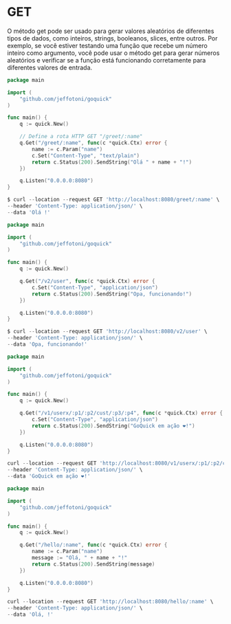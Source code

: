 # GET

O método get pode ser usado para gerar valores aleatórios de diferentes tipos de dados, como inteiros, strings, booleanos, slices, entre outros. Por exemplo, se você estiver testando uma função que recebe um número inteiro como argumento, você pode usar o método get para gerar números aleatórios e verificar se a função está funcionando corretamente para diferentes valores de entrada.

```go
package main

import (
	"github.com/jeffotoni/goquick"
)

func main() {
	q := quick.New()

	// Define a rota HTTP GET "/greet/:name"
	q.Get("/greet/:name", func(c *quick.Ctx) error {
		name := c.Param("name")
		c.Set("Content-Type", "text/plain")
		return c.Status(200).SendString("Olá " + name + "!")
	})

	q.Listen("0.0.0.0:8080")
}
```
```go
$ curl --location --request GET 'http://localhost:8080/greet/:name' \
--header 'Content-Type: application/json/' \
--data 'Olá !'
```

```go
package main

import (
	"github.com/jeffotoni/goquick"
)

func main() {
	q := quick.New()

	q.Get("/v2/user", func(c *quick.Ctx) error {
		c.Set("Content-Type", "application/json")
		return c.Status(200).SendString("Opa, funcionando!")
	})

	q.Listen("0.0.0.0:8080")
}
```
```go
$ curl --location --request GET 'http://localhost:8080/v2/user' \
--header 'Content-Type: application/json/' \
--data 'Opa, funcionando!'
```

```go
package main

import (
	"github.com/jeffotoni/goquick"
)

func main() {
	q := quick.New()

	q.Get("/v1/userx/:p1/:p2/cust/:p3/:p4", func(c *quick.Ctx) error {
		c.Set("Content-Type", "application/json")
		return c.Status(200).SendString("GoQuick em ação ❤️!")
	})

	q.Listen("0.0.0.0:8080")
}
```
```go
curl --location --request GET 'http://localhost:8080/v1/userx/:p1/:p2/cust/:p3/:p4' \
--header 'Content-Type: application/json/' \
--data 'GoQuick em ação ❤️!'
```

```go
package main

import (
	"github.com/jeffotoni/goquick"
)

func main() {
	q := quick.New()

	q.Get("/hello/:name", func(c *quick.Ctx) error {
		name := c.Param("name")
		message := "Olá, " + name + "!"
		return c.Status(200).SendString(message)
	})

	q.Listen("0.0.0.0:8080")
}
```
```go
curl --location --request GET 'http://localhost:8080/hello/:name' \
--header 'Content-Type: application/json/' \
--data 'Olá, !'
```